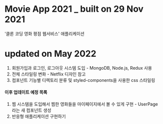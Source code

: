 # Movie App 2021 _ built on 29 Nov 2021
'클론 코딩 영화 평점 웹서비스' 애플리케이션

# updated on May 2022 
1. 회원가입과 로그인, 로그아웃 시스템 도입 - MongoDB, Node.js, Redux 사용
2. 전체 스타일링 변화 - Netflix 디자인 참고
3. 컴포넌트 기능별 디렉토리 분류 및 styled-components을 사용한 css 스타일링 


#### 이후 업데이트 예정 목록
1. 찜 시스템을 도입해서 찜한 영화들을 마이페이지에서 볼 수 있게 구현 - UserPage라는 새 컴포넌트 생성
2. 반응형 애플리케이션 구현하기
